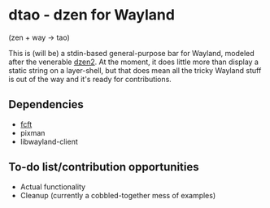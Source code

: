 # dtao - dzen for Wayland

(zen + way -> tao)

This is (will be) a stdin-based general-purpose bar for Wayland, modeled after the venerable [dzen2](https://github.com/robm/dzen).  At the moment, it does little more than display a static string on a layer-shell, but that does mean all the tricky Wayland stuff is out of the way and it's ready for contributions.


## Dependencies

* [fcft](https://codeberg.org/dnkl/fcft)
* pixman
* libwayland-client


## To-do list/contribution opportunities

* Actual functionality
* Cleanup (currently a cobbled-together mess of examples)
